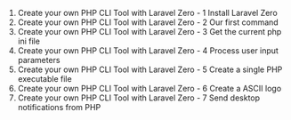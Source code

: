 01. Create your own PHP CLI Tool with Laravel Zero - 1 Install Laravel Zero
02. Create your own PHP CLI Tool with Laravel Zero - 2 Our first command
03. Create your own PHP CLI Tool with Laravel Zero - 3 Get the current php ini file
04. Create your own PHP CLI Tool with Laravel Zero - 4 Process user input parameters
05. Create your own PHP CLI Tool with Laravel Zero - 5 Create a single PHP executable file
06. Create your own PHP CLI Tool with Laravel Zero - 6 Create a ASCII logo
07. Create your own PHP CLI Tool with Laravel Zero - 7 Send desktop notifications from PHP